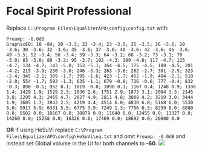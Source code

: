 # Focal Spirit Professional
Replace `C:\Program Files\EqualizerAPO\config\config.txt` with:
```
Preamp: -6.0dB
GraphicEQ: 10 -84; 20 -3.3; 22 -3.4; 23 -3.5; 25 -3.5; 26 -3.6; 28 -3.6; 30 -3.6; 32 -3.6; 35 -3.6; 37 -3.6; 40 -3.6; 42 -3.6; 45 -3.6; 49 -3.5; 52 -3.4; 56 -3.4; 59 -3.3; 64 -3.2; 68 -3.2; 73 -3.1; 78 -3.0; 83 -3.0; 89 -3.2; 95 -3.7; 102 -4.3; 109 -4.6; 117 -4.7; 125 -4.7; 134 -4.7; 143 -5.0; 153 -5.1; 164 -4.5; 175 -4.5; 188 -4.5; 201 -4.2; 215 -3.9; 230 -3.6; 246 -3.3; 263 -3.0; 282 -2.7; 301 -2.5; 323 -2.4; 345 -2.1; 369 -1.7; 395 -1.6; 423 -1.7; 452 -1.9; 484 -2.1; 518 -2.0; 554 -1.7; 593 -1.3; 635 -1.1; 679 -0.8; 726 -0.6; 777 -0.4; 832 -0.3; 890 -0.1; 952 0.1; 1019 -0.0; 1090 0.1; 1167 0.4; 1248 0.9; 1336 1.4; 1429 1.9; 1529 2.3; 1636 2.6; 1751 2.9; 1873 3.1; 2004 3.3; 2145 3.8; 2295 4.3; 2455 4.7; 2627 4.9; 2811 4.8; 3008 4.2; 3219 3.0; 3444 1.9; 3685 1.7; 3943 2.5; 4219 4.4; 4514 6.0; 4830 6.0; 5168 6.0; 5530 6.0; 5917 5.9; 6331 5.5; 6775 3.9; 7249 1.3; 7756 0.3; 8299 0.0; 8880 0.0; 9502 0.0; 10167 0.0; 10879 0.0; 11640 0.0; 12455 0.0; 13327 0.0; 14260 0.0; 15258 0.0; 16326 0.0; 17469 0.0; 18692 0.0; 20000 0.0
```
**OR** if using HeSuVi replace `C:\Program Files\EqualizerAPO\config\HeSuVi\eq.txt` and omit `Preamp: -6.0dB` and instead set Global volume in the UI for both channels to **-60**.
![](https://raw.githubusercontent.com/jaakkopasanen/AutoEq/master/results/Headphone.com/innerfidelity/onear/Focal%20Spirit%20Professional/Focal%20Spirit%20Professional.png)